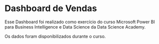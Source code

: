 # Dashboard de Vendas

Esse Dashboard foi realizado como exercício do curso Microsoft Power BI para Business Intelligence e Data Science da Data Science Academy.

Os dados foram disponibilizados durante o curso.

